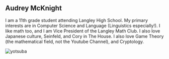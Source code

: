 ## Audrey McKnight

I am a 11th grade student attending Langley High School. My primary interests are in Computer Science and Language (Linguistics especially!). I like math too, and I am Vice President of the Langley Math Club. I also love Japanese culture, Seinfeld, and Cory in The House. I also love Game Theory (the mathematical field, not the Youtube Channel), and Cryptology.

![yotsuba](https://audrey-mcknight.github.io/youtsuba.jpg)
